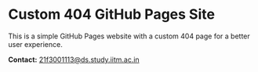 # Custom 404 GitHub Pages Site

This is a simple GitHub Pages website with a custom 404 page for a better user experience.

**Contact:** <!--email_off-->21f3001113@ds.study.iitm.ac.in<!--/email_off-->

